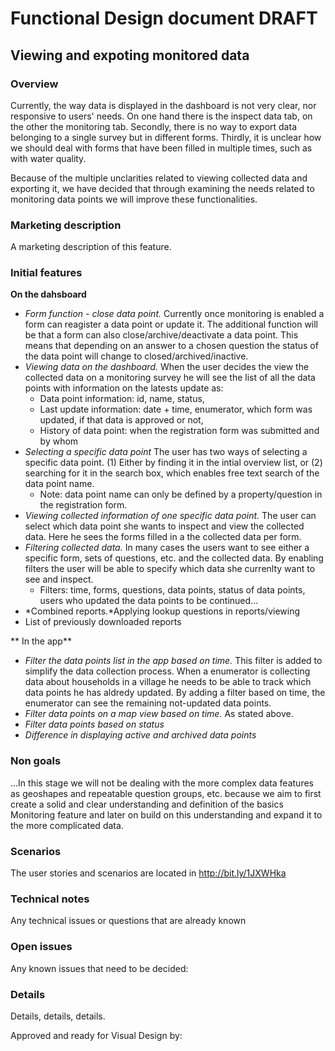# Functional Design document DRAFT

Viewing and expoting monitored data
-------------

### Overview

Currently, the way data is displayed in the dashboard is not very clear, nor responsive to users' needs. On one hand there is the inspect data tab, on the other the monitoring tab. Secondly, there is no way to export data belonging to a single survey but in different forms. Thirdly, it is unclear how we should deal with forms that have been filled in multiple times, such as with water quality. 

Because of the multiple unclarities related to viewing collected data and exporting it, we have decided that through examining the needs related to monitoring data points we will improve these functionalities.  

### Marketing description
A marketing description of this feature.

### Initial features

**On the dahsboard** 

- *Form function - close data point.* Currently once monitoring is enabled a form can reagister a data point or update it. The additional function will be that a form can also close/archive/deactivate a data point. This means that depending on an answer to a chosen question the status of the data point will change to closed/archived/inactive. 
- *Viewing data on the dashboard.* When the user decides the view the collected data on a monitoring survey he will see the list of all the data points with information on the latests update as: 
    - Data point information: id, name, status, 
    - Last update information: date + time, enumerator, which form was updated, if that data is approved or not,
    - History of data point: when the registration form was submitted and by whom 
- *Selecting a specific data point* The user has two ways of selecting a specific data point. (1) Either by finding it in the intial overview list, or (2) searching for it in the search box, which enables free text search of the data point name.
    - Note: data point name can only be defined by a property/question in the registration form. 
- *Viewing collected information of one specific data point.* The user can select which data point she wants to inspect and view the collected data. Here he sees the forms filled in a the collected data per form. 
- *Filtering collected data.* In many cases the users want to see either a specific form, sets of questions, etc. and the collected data. By enabling filters the user will be able to specify which data she currenlty want to see and inspect. 
    - Filters: time, forms, questions, data points, status of data points, users who updated the data points
to be continued...
- *Combined reports.*Applying lookup questions in reports/viewing
- List of previously downloaded reports 

** In the app** 

- *Filter the data points list in the app based on time.* This filter is added to simplify the data collection process. When a enumerator is collecting data about households in a village he needs to be able to track which data points he has aldredy updated. By adding a filter based on time, the enumerator can see the remaining not-updated data points. 
- *Filter data points on a map view based on time.* As stated above.
- *Filter data points based on status* 
- *Difference in displaying active and archived data points*
  
### Non goals
...In this stage we will not be dealing with the more complex data features as geoshapes and repeatable question groups, etc. because we aim to first create a solid and clear understanding and definition of the basics Monitoring feature and later on build on this understanding and expand it to the more complicated data.

### Scenarios
The user stories and scenarios are located in http://bit.ly/1JXWHka

### Technical notes
Any technical issues or questions that are already known

### Open issues
Any known issues that need to be decided:

### Details
Details, details, details.

Approved and ready for Visual Design by: 
